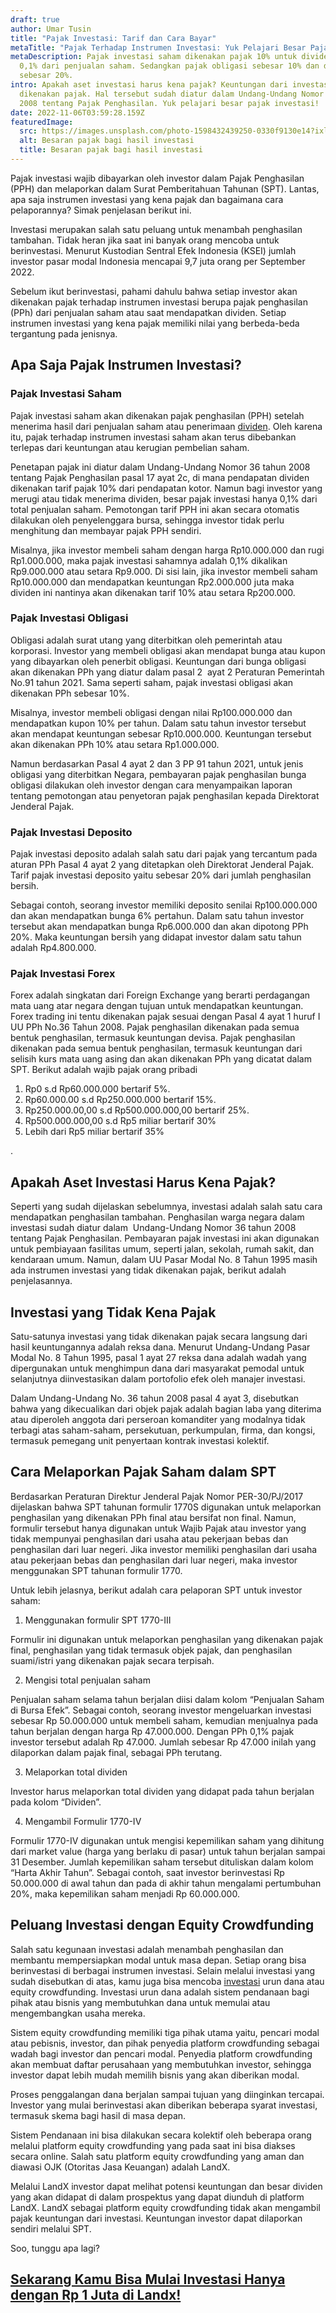 ```yaml
---
draft: true
author: Umar Tusin
title: "Pajak Investasi: Tarif dan Cara Bayar"
metaTitle: "Pajak Terhadap Instrumen Investasi: Yuk Pelajari Besar Pajak Investasi"
metaDescription: Pajak investasi saham dikenakan pajak 10% untuk dividen dan
  0,1% dari penjualan saham. Sedangkan pajak obligasi sebesar 10% dan deposito
  sebesar 20%.
intro: Apakah aset investasi harus kena pajak? Keuntungan dari investasi harus
  dikenakan pajak. Hal tersebut sudah diatur dalam Undang-Undang Nomor 36 tahun
  2008 tentang Pajak Penghasilan. Yuk pelajari besar pajak investasi!
date: 2022-11-06T03:59:28.159Z
featuredImage:
  src: https://images.unsplash.com/photo-1598432439250-0330f9130e14?ixlib=rb-4.0.3&ixid=MnwxMjA3fDB8MHxwaG90by1wYWdlfHx8fGVufDB8fHx8&auto=format&fit=crop&w=870&q=80
  alt: Besaran pajak bagi hasil investasi
  title: Besaran pajak bagi hasil investasi
---
```

<!--StartFragment-->

Pajak investasi wajib dibayarkan oleh investor dalam Pajak Penghasilan (PPH) dan melaporkan dalam Surat Pemberitahuan Tahunan (SPT). Lantas, apa saja instrumen investasi yang kena pajak dan bagaimana cara pelaporannya? Simak penjelasan berikut ini.



Investasi merupakan salah satu peluang untuk menambah penghasilan tambahan. Tidak heran jika saat ini banyak orang mencoba untuk berinvestasi. Menurut Kustodian Sentral Efek Indonesia (KSEI) jumlah investor pasar modal Indonesia mencapai 9,7 juta orang per September 2022. 



Sebelum ikut berinvestasi, pahami dahulu bahwa setiap investor akan dikenakan pajak terhadap instrumen investasi berupa pajak penghasilan (PPh) dari penjualan saham atau saat mendapatkan dividen. Setiap instrumen investasi yang kena pajak memiliki nilai yang berbeda-beda tergantung pada jenisnya.



## Apa Saja Pajak Instrumen Investasi? 

### Pajak Investasi Saham

Pajak investasi saham akan dikenakan pajak penghasilan (PPH) setelah menerima hasil dari penjualan saham atau penerimaan [dividen](https://landx.id/blog/memahami-apa-itu-dividen/). Oleh karena itu, pajak terhadap instrumen investasi saham akan terus dibebankan terlepas dari keuntungan atau kerugian pembelian saham. 



Penetapan pajak ini diatur dalam Undang-Undang Nomor 36 tahun 2008 tentang Pajak Penghasilan pasal 17 ayat 2c, di mana pendapatan dividen dikenakan tarif pajak 10% dari pendapatan kotor. Namun bagi investor yang merugi atau tidak menerima dividen, besar pajak investasi hanya 0,1% dari total penjualan saham. Pemotongan tarif PPH ini akan secara otomatis dilakukan oleh penyelenggara bursa, sehingga investor tidak perlu menghitung dan membayar pajak PPH sendiri.



Misalnya, jika investor membeli saham dengan harga Rp10.000.000 dan rugi Rp1.000.000, maka pajak investasi sahamnya adalah 0,1% dikalikan Rp9.000.000 atau setara Rp9.000. Di sisi lain, jika investor membeli saham Rp10.000.000 dan mendapatkan keuntungan Rp2.000.000 juta maka dividen ini nantinya akan dikenakan tarif 10% atau setara Rp200.000.

### Pajak Investasi Obligasi

Obligasi adalah surat utang yang diterbitkan oleh pemerintah atau korporasi. Investor yang membeli obligasi akan mendapat bunga atau kupon yang dibayarkan oleh penerbit obligasi. Keuntungan dari bunga obligasi akan dikenakan PPh yang diatur dalam pasal 2  ayat 2 Peraturan Pemerintah No.91 tahun 2021. Sama seperti saham, pajak investasi obligasi akan dikenakan PPh sebesar 10%. 



Misalnya, investor membeli obligasi dengan nilai Rp100.000.000 dan mendapatkan kupon 10% per tahun. Dalam satu tahun investor tersebut akan mendapat keuntungan sebesar Rp10.000.000. Keuntungan tersebut akan dikenakan PPh 10% atau setara Rp1.000.000.



Namun berdasarkan Pasal 4 ayat 2 dan 3 PP 91 tahun 2021, untuk jenis obligasi yang diterbitkan Negara, pembayaran pajak penghasilan bunga obligasi dilakukan oleh investor dengan cara menyampaikan laporan tentang pemotongan atau penyetoran pajak penghasilan kepada Direktorat Jenderal Pajak.



### Pajak Investasi Deposito

Pajak investasi deposito adalah salah satu dari pajak yang tercantum pada aturan PPh Pasal 4 ayat 2 yang ditetapkan oleh Direktorat Jenderal Pajak. Tarif pajak investasi deposito yaitu sebesar 20% dari jumlah penghasilan bersih. 



Sebagai contoh, seorang investor memiliki deposito senilai Rp100.000.000 dan akan mendapatkan bunga 6% pertahun. Dalam satu tahun investor tersebut akan mendapatkan bunga Rp6.000.000 dan akan dipotong PPh 20%. Maka keuntungan bersih yang didapat investor dalam satu tahun adalah Rp4.800.000.

### Pajak Investasi Forex

Forex adalah singkatan dari Foreign Exchange yang berarti perdagangan mata uang atar negara dengan tujuan untuk mendapatkan keuntungan. Forex trading ini tentu dikenakan pajak sesuai dengan Pasal 4 ayat 1 huruf I UU PPh No.36 Tahun 2008. Pajak penghasilan dikenakan pada semua bentuk penghasilan, termasuk keuntungan devisa. Pajak penghasilan dikenakan pada semua bentuk penghasilan, termasuk keuntungan dari selisih kurs mata uang asing dan akan dikenakan PPh yang dicatat dalam SPT. Berikut adalah wajib pajak orang pribadi



1. Rp0 s.d Rp60.000.000 bertarif 5%.
2. Rp60.000.00 s.d Rp250.000.000 bertarif 15%.
3. Rp250.000.00,00 s.d Rp500.000.000,00 bertarif 25%.
4. Rp500.000.000,00 s.d Rp5 miliar bertarif 30%
5. Lebih dari Rp5 miliar bertarif 35%

.

## Apakah Aset Investasi Harus Kena Pajak? 

Seperti yang sudah dijelaskan sebelumnya, investasi adalah salah satu cara mendapatkan penghasilan tambahan. Penghasilan warga negara dalam investasi sudah diatur dalam  Undang-Undang Nomor 36 tahun 2008 tentang Pajak Penghasilan. Pembayaran pajak investasi ini akan digunakan untuk pembiayaan fasilitas umum, seperti jalan, sekolah, rumah sakit, dan kendaraan umum. Namun, dalam UU Pasar Modal No. 8 Tahun 1995 masih ada instrumen investasi yang tidak dikenakan pajak, berikut adalah penjelasannya.

## Investasi yang Tidak Kena Pajak

Satu-satunya investasi yang tidak dikenakan pajak secara langsung dari hasil keuntungannya adalah reksa dana. Menurut Undang-Undang Pasar Modal No. 8 Tahun 1995, pasal 1 ayat 27 reksa dana adalah wadah yang dipergunakan untuk menghimpun dana dari masyarakat pemodal untuk selanjutnya diinvestasikan dalam portofolio efek oleh manajer investasi.



Dalam Undang-Undang No. 36 tahun 2008 pasal 4 ayat 3, disebutkan bahwa yang dikecualikan dari objek pajak adalah bagian laba yang diterima atau diperoleh anggota dari perseroan komanditer yang modalnya tidak terbagi atas saham-saham, persekutuan, perkumpulan, firma, dan kongsi, termasuk pemegang unit penyertaan kontrak investasi kolektif.



## Cara Melaporkan Pajak Saham dalam SPT 

Berdasarkan Peraturan Direktur Jenderal Pajak Nomor PER-30/PJ/2017 dijelaskan bahwa SPT tahunan formulir 1770S digunakan untuk melaporkan penghasilan yang dikenakan PPh final atau bersifat non final. Namun, formulir tersebut hanya digunakan untuk Wajib Pajak atau investor yang tidak mempunyai penghasilan dari usaha atau pekerjaan bebas dan penghasilan dari luar negeri. Jika investor memiliki penghasilan dari usaha atau pekerjaan bebas dan penghasilan dari luar negeri, maka investor menggunakan SPT tahunan formulir 1770.



Untuk lebih jelasnya, berikut adalah cara pelaporan SPT untuk investor saham:



1. Menggunakan formulir SPT 1770-III

Formulir ini digunakan untuk melaporkan penghasilan yang dikenakan pajak final, penghasilan yang tidak termasuk objek pajak, dan penghasilan suami/istri yang dikenakan pajak secara terpisah.

2. Mengisi total penjualan saham

Penjualan saham selama tahun berjalan diisi dalam kolom “Penjualan Saham di Bursa Efek”. Sebagai contoh, seorang investor mengeluarkan investasi sebesar Rp 50.000.000 untuk membeli saham, kemudian menjualnya pada tahun berjalan dengan harga Rp 47.000.000. Dengan PPh 0,1% pajak investor tersebut adalah Rp 47.000. Jumlah sebesar Rp 47.000 inilah yang dilaporkan dalam pajak final, sebagai PPh terutang.

3. Melaporkan total dividen

Investor harus melaporkan total dividen yang didapat pada tahun berjalan pada kolom “Dividen”. 

4. Mengambil Formulir 1770-IV

Formulir 1770-IV digunakan untuk mengisi kepemilikan saham yang dihitung dari market value (harga yang berlaku di pasar) untuk tahun berjalan sampai 31 Desember. Jumlah kepemilikan saham tersebut dituliskan dalam kolom “Harta Akhir Tahun”. Sebagai contoh, saat investor berinvestasi Rp 50.000.000 di awal tahun dan pada di akhir tahun mengalami pertumbuhan 20%, maka kepemilikan saham menjadi Rp 60.000.000.

## Peluang Investasi dengan Equity Crowdfunding 

Salah satu kegunaan investasi adalah menambah penghasilan dan membantu mempersiapkan modal untuk masa depan. Setiap orang bisa berinvestasi di berbagai instrumen investasi. Selain melalui investasi yang sudah disebutkan di atas, kamu juga bisa mencoba [investasi](https://app.landx.id/listing/OSLA) urun dana atau equity crowdfunding. Investasi urun dana adalah sistem pendanaan bagi pihak atau bisnis yang membutuhkan dana untuk memulai atau mengembangkan usaha mereka. 



Sistem equity crowdfunding memiliki tiga pihak utama yaitu, pencari modal atau pebisnis, investor, dan pihak penyedia platform crowdfunding sebagai wadah bagi investor dan pencari modal. Penyedia platform crowdfunding akan membuat daftar perusahaan yang membutuhkan investor, sehingga investor dapat lebih mudah memilih bisnis yang akan diberikan modal. 



Proses penggalangan dana berjalan sampai tujuan yang diinginkan tercapai. Investor yang mulai berinvestasi akan diberikan beberapa syarat investasi, termasuk skema bagi hasil di masa depan.



Sistem Pendanaan ini bisa dilakukan secara kolektif oleh beberapa orang melalui platform equity crowdfunding yang pada saat ini bisa diakses secara online. Salah satu platform equity crowdfunding yang aman dan diawasi OJK (Otoritas Jasa Keuangan) adalah LandX.



Melalui LandX investor dapat melihat potensi keuntungan dan besar dividen yang akan didapat di dalam prospektus yang dapat diunduh di platform LandX. LandX sebagai platform equity crowdfunding tidak akan mengambil pajak keuntungan dari investasi. Keuntungan investor dapat dilaporkan sendiri melalui SPT.



Soo, tunggu apa lagi?



## [Sekarang Kamu Bisa Mulai Investasi Hanya dengan Rp 1 Juta di Landx!](https://app.landx.id/?utm_source=Organic+Page&utm_medium=Content+Blog&utm_campaign=BlogLandX&utm_id=Blog)

<!--EndFragment-->